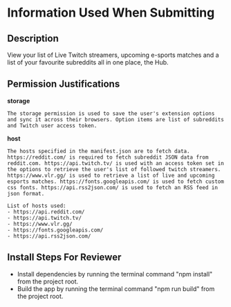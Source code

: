 # Information Used When Submitting

## Description

View your list of Live Twitch streamers, upcoming e-sports matches and a list of your favourite subreddits all in one place, the Hub.

## Permission Justifications

**storage**

```
The storage permission is used to save the user's extension options and sync it across their browsers. Option items are list of subreddits and Twitch user access token.
```

**host**

```
The hosts specified in the manifest.json are to fetch data. https://reddit.com/ is required to fetch subreddit JSON data from reddit.com. https://api.twitch.tv/ is used with an access token set in the options to retrieve the user's list of followed twitch streamers. https://www.vlr.gg/ is used to retrieve a list of live and upcoming esports matches. https://fonts.googleapis.com/ is used to fetch custom css fonts. https://api.rss2json.com/ is used to fetch an RSS feed in json format.

List of hosts used:
- https://api.reddit.com/
- https://api.twitch.tv/
- https://www.vlr.gg/
- https://fonts.googleapis.com/
- https://api.rss2json.com/
```

## Install Steps For Reviewer

- Install dependencies by running the terminal command "npm install" from the project root.
- Build the app by running the terminal command "npm run build" from the project root.
